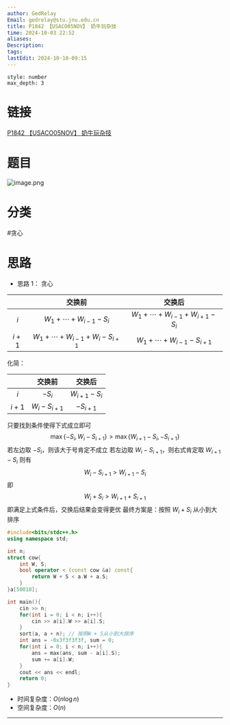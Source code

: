 ```yaml
---
author: GedRelay
Email: gedrelay@stu.jnu.edu.cn
title: P1842 【USACO05NOV】 奶牛玩杂技
time: 2024-10-03 22:52
aliases: 
Description: 
tags: 
lastEdit: 2024-10-10-09:15
---
```


```toc
style: number
max_depth: 3
```

# 链接
[P1842 【USACO05NOV】 奶牛玩杂技](https://www.luogu.com.cn/problem/P1842) 

# 题目
![image.png](https://ged-pic-bed.oss-cn-guangzhou.aliyuncs.com/img/202410032252270.png)


# 分类
#贪心 

# 思路
- 思路 1：
贪心

|  | 交换前 | 交换后 |
| :--: | :--: | :--: |
| ${i }$ | ${W_{1}  +\cdots +W_{i-1} -S_{i}  }$ | ${W_{1} +\cdots +W_{i-1}+W_{i+1}  -S_{i}  }$ |
| ${i+1 }$ | ${W_{1}  +\cdots +W_{i-1}+W_{i}  -S_{i+1}  }$ | ${W_{1} +\cdots +W_{i-1} -S_{i+1}  }$ |
化简：

|  | 交换前 | 交换后 |
| :--: | :--: | :--: |
| ${i }$ | ${ -S_{i}  }$ | ${W_{i+1}  -S_{i}  }$ |
| ${i+1 }$ | ${W_{i}  -S_{i+1}  }$ | ${ -S_{i+1}  }$ |
只要找到条件使得下式成立即可
$$
\max\{ -S_{i} ,W_{i} -S_{i+1}  \} >\max\{ W_{i+1} -S_{i} ,-S_{i+1}  \} 
$$
若左边取 ${-S_{i}  }$，则该大于号肯定不成立
若左边取 ${W_{i} -S_{i+1}  }$，则右式肯定取 ${W_{i+1} -S_{i}  }$ 
则有
$$
W_{i} -S_{i+1} >W_{i+1} -S_{i} 
$$
即
$$
W_{i} +S_{i} >W_{i+1} +S_{i+1} 
$$
即满足上式条件后，交换后结果会变得更优
最终方案是：按照 ${W_{i} +S_{i}  }$ 从小到大排序


```cpp
#include<bits/stdc++.h>
using namespace std;

int n;
struct cow{
    int W, S;
    bool operator < (const cow &a) const{
        return W + S < a.W + a.S;
    }
}a[50010];

int main(){
    cin >> n;
    for(int i = 0; i < n; i++){
        cin >> a[i].W >> a[i].S;
    }
    sort(a, a + n); // 按照W + S从小到大排序
    int ans = -0x3f3f3f3f, sum = 0;
    for(int i = 0; i < n; i++){
        ans = max(ans, sum - a[i].S);
        sum += a[i].W;
    }
    cout << ans << endl;
    return 0;
}
```


- 时间复杂度：${O\left( n\log n \right)  }$ 
- 空间复杂度：${O\left( n \right)  }$ 


---

